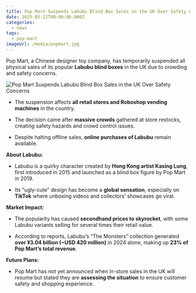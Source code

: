 ```yaml
---
title: Pop Mart Suspends Labubu Blind Box Sales in the UK Over Safety Concerns
date: 2025-05-22T00:00:00.000Z
categories:
  - news
tags:
  - pop-mart
imageUrl: /media/popmart.jpg
---
```


Pop Mart, a Chinese designer toy company, has temporarily suspended all physical sales of its popular **Labubu blind boxes** in the UK due to crowding and safety concerns.

![Pop Mart Suspends Labubu Blind Box Sales in the UK Over Safety Concerns](/media/popmart.jpg)

- The suspension affects **all retail stores and Roboshop vending machines** in the country.

- The decision came after **massive crowds** gathered at store restocks, creating safety hazards and crowd control issues.

- Despite halting offline sales, **online purchases of Labubu** remain available.

**About Labubu:**

- Labubu is a quirky character created by **Hong Kong artist Kasing Lung**, first introduced in 2015 and launched as a blind box figure by Pop Mart in 2019.

- Its “ugly-cute” design has become a **global sensation**, especially on **TikTok** where unboxing videos and collectors’ showcases go viral.

**Market Impact:**

- The popularity has caused **secondhand prices to skyrocket**, with some Labubu variants selling for several times their retail value.

- According to reports, Labubu’s “The Monsters” collection generated **over ¥3.04 billion (~USD 420 million)** in 2024 alone, making up **23% of Pop Mart’s total revenue**.

**Future Plans:**

- Pop Mart has not yet announced when in-store sales in the UK will resume but stated they are **assessing the situation** to ensure customer safety and shopping experience.
